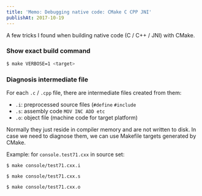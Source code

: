 ```yaml
---
title: 'Memo: Debugging native code: CMake C CPP JNI'
publishAt: 2017-10-19
---
```


A few tricks I found when building native code (C / C++ / JNI) with CMake.

### Show exact build command

```sh
$ make VERBOSE=1 <target>
```

### Diagnosis intermediate file

For each `.c` / `.cpp` file, there are intermediate files created from them:

- `.i`: preprocessed source files (`#define` `#include`
- `.s`: assembly code `MOV INC ADD etc`
- `.o`: object file (machine code for target platform)

Normally they just reside in compiler memory and are not written to disk.
In case we need to diagnose them, we can use Makefile targets generated by CMake.

Example: for `console.test71.cxx` in source set:

```
$ make console/test71.cxx.i

$ make console/test71.cxx.s

$ make console/test71.cxx.o
```

<!-- TODO: add a public link to tidyj repo -->
